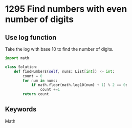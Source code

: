 # 1295 Find numbers with even number of digits

## Use log function
Take the log with base 10 to find the number of digits.
```python
import math

class Solution:
    def findNumbers(self, nums: List[int]) -> int:
        count = 0
        for num in nums:
            if math.floor(math.log10(num) + 1) % 2 == 0:
                count +=1
        return count
```

## Keywords
Math